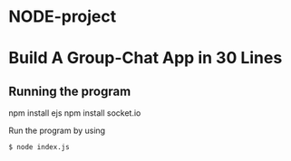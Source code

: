# NODE-project

# Build A Group-Chat App in 30 Lines



## Running the program
npm install ejs
npm install socket.io


Run the program by using

```shell
$ node index.js
